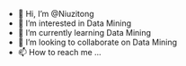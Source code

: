 - 👋 Hi, I’m @Niuzitong
- 👀 I’m interested in Data Mining
- 🌱 I’m currently learning Data Mining
- 💞️ I’m looking to collaborate on Data Mining
- 📫 How to reach me ...

<!---
Niuzitong/Niuzitong is a ✨ special ✨ repository because its `README.md` (this file) appears on your GitHub profile.
You can click the Preview link to take a look at your changes.
--->
